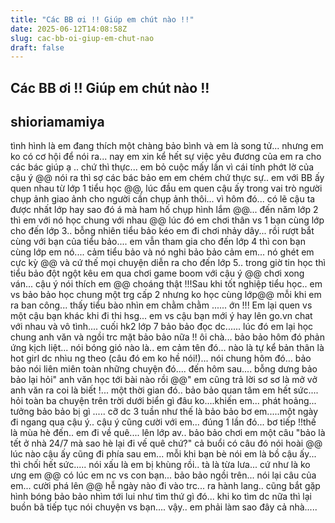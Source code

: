 ```yaml
---
title: "Các BB ơi !! Giúp em chút nào !!"
date: 2025-06-12T14:08:58Z
slug: cac-bb-oi-giup-em-chut-nao
draft: false
---
```


## Các BB ơi !! Giúp em chút nào !!

## shioriamamiya

tình hình là em đang thích một chàng bảo bình và em là song tử... nhưng em ko có cơ hội để nói ra... nay em xin kể hết sự việc yêu đương của em ra cho các bác giúp ạ .. chứ thì thực... em bỏ cuộc mấy lần vì cái tính phớt lờ của cậu ý @@
 nói ra thì sợ các bác bảo em em chém chứ thực sự.. em với BB ấy quen nhau từ lớp 1 tiểu học @@, lúc đầu em quen cậu ấy trong vai trò người chụp ảnh giao ảnh cho người cần chụp ảnh thôi... vì hôm đó... có lẽ cậu ta được nhất lớp hay sao đó á mà ham hố chụp hình lắm @@... đến năm lớp 2 thì em với nó học chung với nhau @@ lúc đó em chơi thân vs 1 bạn cùng lớp cho đến lớp 3.. bỗng nhiên tiểu bảo kéo em đi chơi nhảy dây... rồi rượt bắt cùng với bạn của tiểu bảo.... em vẫn tham gia cho đến lớp 4 thì con bạn cùng lớp em nó.... cảm tiểu bảo và nó nghi bảo bảo cảm em... nó ghét em cực kỳ @@  và cứ thế mọi chuyện diễn ra cho đến lớp 5.. trong giờ tin học thì tiểu bảo đột ngột kêu em qua chơi game boom với cậu ý @@ chơi xong ván... cậu ý nói thích em @@ choáng thật !!!Sau khi tốt nghiệp tiểu học.. em vs bảo bảo học chung một trg cấp 2 nhưng ko học cùng lớp@@ mỗi khi em ra ban công... thấy tiểu bào nhìn em chằm chằm ...... ớn !!! Em lại quen vs một cậu bạn khác khi đi thi hsg... em vs cậu bạn mới ý hay lên go.vn chat với nhau và vô tình.... cuối hk2 lớp 7 bảo bảo đọc dc...... lúc đó em lại học chung anh văn và ngồi trc mặt bảo bảo nữa !! ôi chà... bảo bảo hôm đó phản ứng kịch liệt... nói bóng gió nào là.. em cảm tên đó... nào là tự kể bản thân là hot girl dc nhìu ng theo (câu đó em ko hề nói!)... nói chung hôm đó... bảo bảo nói liên miên toàn những chuyện đó.... đến hôm sau.... bỗng dưng bảo bảo lại hỏi" anh văn học tới bài nào rồi @@" em cũng trả lời sơ sơ là mở vở anh văn ra coi là biết !... một thời gian đó.. bảo bảo quan tâm em hết sức.... hỏi toàn ba chuyện trên trời dưới biển gì đâu ko....khiến em... phát hoảng... tưởng bảo bảo bị gì .....  cỡ dc 3 tuần như thế là bảo bảo bơ em.....một ngày đi ngang qua cậu ý.. cậu ý cũng cười với em... đúng 1 lần đó... bơ tiếp !!thế là mùa hè đến.. em đi về quê.... lên lớp av.. bảo bảo chơi em một câu "bảo là tết ở nhà 24/7 mà sao hè lại đi vế quê chứ?" cả buổi có câu đó nói hoài @@ lúc nào cậu ấy cũng đi phía sau em... mỗi khi bạn bè nói em là bồ cậu ấy... thì chối hết sức..... nói xấu là em bị khùng rồi.. tà là từa lưa... cứ như là ko ưng em @@ có lúc em nc vs con bạn... bảo bảo ngồi trên... nói lại câu của em... cười phá lên @@  hễ ngày nào đi vào trc... ra hành lang.. cũng bắt gặp hình bóng bảo bảo nhìm tới lui như tìm thứ gì đó... khi ko tìm dc nữa thì lại buồn bã tiếp tục nói chuyện vs bạn.... vậy.. em phải làm sao đây cả nhà.....